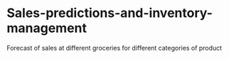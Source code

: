 # Sales-predictions-and-inventory-management
Forecast of sales at different groceries for different categories of product
